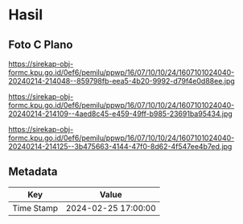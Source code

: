 # Hasil

## Foto C Plano

https://sirekap-obj-formc.kpu.go.id/0ef6/pemilu/ppwp/16/07/10/10/24/1607101024040-20240214-214048--859798fb-eea5-4b20-9992-d79f4e0d88ee.jpg

https://sirekap-obj-formc.kpu.go.id/0ef6/pemilu/ppwp/16/07/10/10/24/1607101024040-20240214-214109--4aed8c45-e459-49ff-b985-23691ba95434.jpg

https://sirekap-obj-formc.kpu.go.id/0ef6/pemilu/ppwp/16/07/10/10/24/1607101024040-20240214-214125--3b475663-4144-47f0-8d62-4f547ee4b7ed.jpg


## Metadata

| Key        | Value               |
| ---------- | ------------------- |
| Time Stamp | 2024-02-25 17:00:00 |



